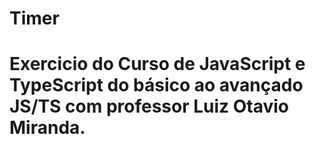 # Timer
#
# Exercicio do Curso de JavaScript e TypeScript do básico ao avançado JS/TS com professor Luiz Otavio Miranda.
